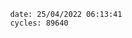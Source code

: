 

                date: 25/04/2022 06:13:41
                cycles: 89640

                         